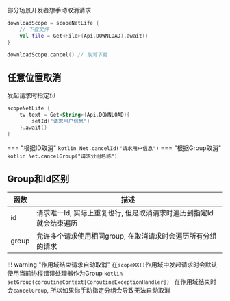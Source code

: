 部分场景开发者想手动取消请求

```kotlin
downloadScope = scopeNetLife {
    // 下载文件
    val file = Get<File>(Api.DOWNLOAD).await()
}

downloadScope.cancel() // 取消下载
```

## 任意位置取消
发起请求时指定`Id`

```kotlin
scopeNetLife {
    tv.text = Get<String>(Api.DOWNLOAD){
        setId("请求用户信息")
    }.await()
}
```

=== "根据ID取消"
    ``` kotlin
    Net.cancelId("请求用户信息")
    ```
=== "根据Group取消"
    ``` kotlin
    Net.cancelGroup("请求分组名称")
    ```

## Group和Id区别

| 函数 | 描述 |
|-|-|
| id | 请求唯一Id, 实际上重复也行, 但是取消请求时遍历到指定Id就会结束遍历 |
| group | 允许多个请求使用相同group, 在取消请求时会遍历所有分组的请求 <br>  |

!!! warning "作用域结束请求自动取消"
    在`scopeXX()`作用域中发起请求时会默认使用当前协程错误处理器作为Group
    ```kotlin
    setGroup(coroutineContext[CoroutineExceptionHandler])
    ```
    在作用域结束时 会`cancelGroup`, 所以如果你手动指定分组会导致无法自动取消